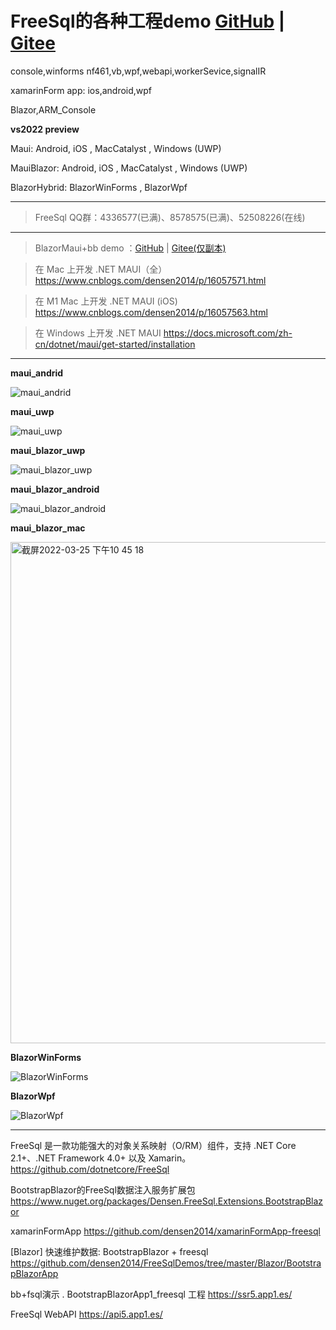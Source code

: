# FreeSql的各种工程demo [GitHub](https://github.com/densen2014/FreeSqlDemos) | [Gitee](https://gitee.com/alexchow/FreeSqlDemos)

console,winforms nf461,vb,wpf,webapi,workerSevice,signalIR

xamarinForm app: ios,android,wpf

Blazor,ARM_Console

**vs2022 preview**

Maui: Android, iOS , MacCatalyst , Windows (UWP) 

MauiBlazor: Android, iOS , MacCatalyst , Windows (UWP) 

BlazorHybrid: BlazorWinForms , BlazorWpf

----
> FreeSql QQ群：4336577(已满)、8578575(已满)、52508226(在线)
----

> BlazorMaui+bb demo ：[GitHub](https://github.com/densen2014/BlazorMaui) | [Gitee(仅副本)](https://gitee.com/alexchow/BlazorMaui")
 
> 在 Mac 上开发 .NET MAUI（全）<https://www.cnblogs.com/densen2014/p/16057571.html>

> 在 M1 Mac 上开发 .NET MAUI (iOS) <https://www.cnblogs.com/densen2014/p/16057563.html>

> 在 Windows 上开发 .NET MAUI <https://docs.microsoft.com/zh-cn/dotnet/maui/get-started/installation>

----

**maui_andrid**

![maui_andrid](https://user-images.githubusercontent.com/8428709/159808994-efa0afcb-2d76-44fb-9e02-01e649b81726.jpg)

**maui_uwp**

![maui_uwp](https://user-images.githubusercontent.com/8428709/159809002-20486dd7-160f-4abc-8378-fe2842d520a2.jpg)

**maui_blazor_uwp**

![maui_blazor_uwp](https://user-images.githubusercontent.com/8428709/159809012-fd6a146f-196a-4046-a7f9-74200b74bfaa.jpg)

**maui_blazor_android**

![maui_blazor_android](https://user-images.githubusercontent.com/8428709/159809020-2def12a9-1d24-484d-94e4-4afa791fd7bf.jpg)

**maui_blazor_mac**

<img width="802" alt="截屏2022-03-25 下午10 45 18" src="https://user-images.githubusercontent.com/8428709/160206776-96a182b2-84c5-41d2-8907-99341aa3bd9c.png">

**BlazorWinForms**


![BlazorWinForms](https://user-images.githubusercontent.com/8428709/159810015-8df0aaee-9511-40c2-9b0f-6e4b3e8a22d3.jpg)

**BlazorWpf**

![BlazorWpf](https://user-images.githubusercontent.com/8428709/159810029-100af852-af43-4650-90f1-d24da4c3c03d.jpg)

----

FreeSql 是一款功能强大的对象关系映射（O/RM）组件，支持 .NET Core 2.1+、.NET Framework 4.0+ 以及 Xamarin。
https://github.com/dotnetcore/FreeSql

BootstrapBlazor的FreeSql数据注入服务扩展包
https://www.nuget.org/packages/Densen.FreeSql.Extensions.BootstrapBlazor

xamarinFormApp
https://github.com/densen2014/xamarinFormApp-freesql

[Blazor] 快速维护数据: BootstrapBlazor + freesql
https://github.com/densen2014/FreeSqlDemos/tree/master/Blazor/BootstrapBlazorApp


bb+fsql演示 . BootstrapBlazorApp1_freesql 工程
https://ssr5.app1.es/ 

FreeSql WebAPI 
https://api5.app1.es/


